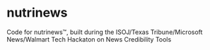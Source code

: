 # nutrinews
Code for nutrinews™, built during the ISOJ/Texas Tribune/Microsoft News/Walmart Tech Hackaton on News Credibility Tools
